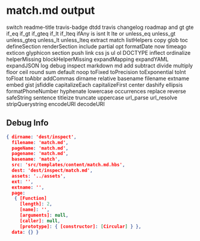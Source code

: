# match.md output

switch
readme-title
travis-badge
dtdd
travis
changelog
roadmap
and
gt
gte
if_eq
if_gt
if_gteq
if_lt
if_lteq
ifAny
is
isnt
lt
lte
or
unless_eq
unless_gt
unless_gteq
unless_lt
unless_lteq
extract
match
listHelpers
copy
glob
toc
defineSection
renderSection
include
partial
opt
formatDate
now
timeago
exticon
glyphicon
section
push
link
css
js
ul
ol
DOCTYPE
inflect
ordinalize
helperMissing
blockHelperMissing
expandMapping
expandYAML
expandJSON
log
debug
inspect
markdown
md
add
subtract
divide
multiply
floor
ceil
round
sum
default
noop
toFixed
toPrecision
toExponential
toInt
toFloat
toAbbr
addCommas
dirname
relative
basename
filename
extname
embed
gist
jsfiddle
capitalizeEach
capitalizeFirst
center
dashify
ellipsis
formatPhoneNumber
hyphenate
lowercase
occurrences
replace
reverse
safeString
sentence
titleize
truncate
uppercase
url_parse
url_resolve
stripQuerystring
encodeURI
decodeURI

## Debug Info

``` json
{ dirname: 'dest/inspect',
  filename: 'match.md',
  pageName: 'match.md',
  pagename: 'match.md',
  basename: 'match',
  src: 'src/templates/content/match.md.hbs',
  dest: 'dest/inspect/match.md',
  assets: '../assets',
  ext: '',
  extname: '',
  page: 
   { [Function]
     [length]: 2,
     [name]: '',
     [arguments]: null,
     [caller]: null,
     [prototype]: { [constructor]: [Circular] } },
  data: {} }
```

